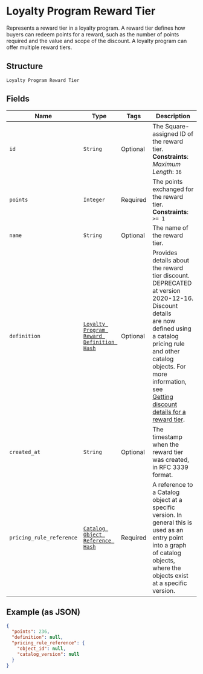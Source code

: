 
# Loyalty Program Reward Tier

Represents a reward tier in a loyalty program. A reward tier defines how buyers can redeem points for a reward, such as the number of points required and the value and scope of the discount. A loyalty program can offer multiple reward tiers.

## Structure

`Loyalty Program Reward Tier`

## Fields

| Name | Type | Tags | Description |
|  --- | --- | --- | --- |
| `id` | `String` | Optional | The Square-assigned ID of the reward tier.<br>**Constraints**: *Maximum Length*: `36` |
| `points` | `Integer` | Required | The points exchanged for the reward tier.<br>**Constraints**: `>= 1` |
| `name` | `String` | Optional | The name of the reward tier. |
| `definition` | [`Loyalty Program Reward Definition Hash`](../../doc/models/loyalty-program-reward-definition.md) | Optional | Provides details about the reward tier discount. DEPRECATED at version 2020-12-16. Discount details<br>are now defined using a catalog pricing rule and other catalog objects. For more information, see<br>[Getting discount details for a reward tier](https://developer.squareup.com/docs/loyalty-api/loyalty-rewards#get-discount-details). |
| `created_at` | `String` | Optional | The timestamp when the reward tier was created, in RFC 3339 format. |
| `pricing_rule_reference` | [`Catalog Object Reference Hash`](../../doc/models/catalog-object-reference.md) | Required | A reference to a Catalog object at a specific version. In general this is<br>used as an entry point into a graph of catalog objects, where the objects exist<br>at a specific version. |

## Example (as JSON)

```json
{
  "points": 236,
  "definition": null,
  "pricing_rule_reference": {
    "object_id": null,
    "catalog_version": null
  }
}
```

